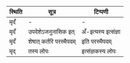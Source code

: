 | स्थिति | सूत्र | टिप्पणी |
| ----- | ------- | ------ |
| मृदँ | - | - |
| मृदँ | उपदेशेऽजनुनासिक इत् | अँ-इत्यस्य इत्संज्ञा |
| मृदँ | शेषात् कर्तरि परस्मैपदम् | इति परस्मैपदम् |
| मृद् | तस्य लोपः | इत्संज्ञकस्य लोपः |
